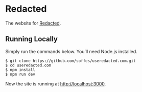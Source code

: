 # Redacted

The website for [Redacted](https://itunes.apple.com/app/redacted/id984968384?mt=12&uo=6&amp;at=1l3vmtU&ct=).


## Running Locally

Simply run the commands below. You’ll need Node.js installed.

    $ git clone https://github.com/soffes/useredacted.com.git
    $ cd useredacted.com
    $ npm install
    $ npm run dev

Now the site is running at <http://localhost:3000>.
